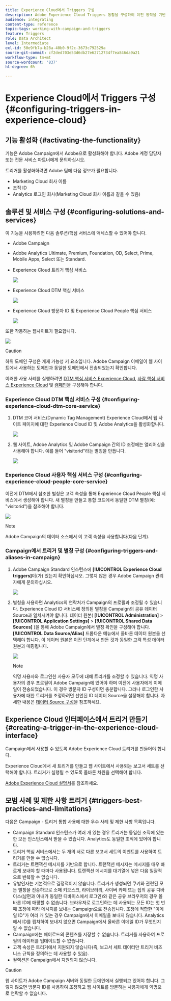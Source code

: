 ```yaml
---
title: Experience Cloud에서 Triggers 구성
description: Adobe Experience Cloud Triggers 통합을 구성하여 이전 동작을 기반으로 고객에게 개인화된 게재 전송을 시작하는 방법에 대해 알아봅니다.
audience: integrating
content-type: reference
topic-tags: working-with-campaign-and-triggers
feature: Triggers
role: Data Architect
level: Intermediate
exl-id: 50e9fb7a-b28a-40b0-9f2c-3673c792529a
source-git-commit: cf2ded703e53d6db27e62712734f7ea846da9a21
workflow-type: tm+mt
source-wordcount: '837'
ht-degree: 6%

---
```


# Experience Cloud에서 Triggers 구성{#configuring-triggers-in-experience-cloud}

## 기능 활성화 {#activating-the-functionality}

기능은 Adobe Campaign에서 Adobe으로 활성화해야 합니다. Adobe 계정 담당자 또는 전문 서비스 파트너에게 문의하십시오.

트리거를 활성화하려면 Adobe 팀에 다음 정보가 필요합니다.

* Marketing Cloud 회사 이름
* 조직 ID
* Analytics 로그인 회사(Marketing Cloud 회사 이름과 같을 수 있음)

## 솔루션 및 서비스 구성 {#configuring-solutions-and-services}

이 기능을 사용하려면 다음 솔루션/핵심 서비스에 액세스할 수 있어야 합니다.

* Adobe Campaign
* Adobe Analytics Ultimate, Premium, Foundation, OD, Select, Prime, Mobile Apps, Select 또는 Standard.
* Experience Cloud 트리거 핵심 서비스

  ![](assets/trigger_uc_prereq_1.png)

* Experience Cloud DTM 핵심 서비스

  ![](assets/trigger_uc_prereq_2.png)

* Experience Cloud 방문자 ID 및 Experience Cloud People 핵심 서비스

  ![](assets/trigger_uc_prereq_3.png)

또한 작동하는 웹사이트가 필요합니다.

![](assets/trigger_uc_prereq_4.png)

>[!CAUTION]
>
>하위 도메인 구성은 게재 가능성 키 요소입니다. Adobe Campaign 이메일이 웹 사이트에서 사용하는 도메인과 동일한 도메인에서 전송되었는지 확인합니다.

이러한 사용 사례를 실행하려면 [DTM 핵심 서비스 Experience Cloud](#configuring-experience-cloud-dtm-core-service), [사람 핵심 서비스 Experience Cloud](#configuring-experience-cloud-people-core-service) 및 [캠페인](#configuring-triggers-and-aliases-in-campaign)을 구성해야 합니다.

### Experience Cloud DTM 핵심 서비스 구성 {#configuring-experience-cloud-dtm-core-service}

1. DTM 코어 서비스(Dynamic Tag Management) Experience Cloud에서 웹 사이트 페이지에 대한 Experience Cloud ID 및 Adobe Analytics을 활성화합니다.

   ![](assets/trigger_uc_conf_1.png)

1. 웹 사이트, Adobe Analytics 및 Adobe Campaign 간의 ID 조정에는 앨리어싱을 사용해야 합니다. 예를 들어 &quot;visitorid&quot;라는 별칭을 만듭니다.

   ![](assets/trigger_uc_conf_2.png)

### Experience Cloud 사용자 핵심 서비스 구성 {#configuring-experience-cloud-people-core-service}

이전에 DTM에서 참조한 별칭은 고객 속성을 통해 Experience Cloud People 핵심 서비스에서 생성해야 합니다. 새 별칭을 만들고 통합 코드에서 동일한 DTM 별칭(예: &quot;visitorid&quot;)을 참조해야 합니다.

![](assets/trigger_uc_conf_3.png)

>[!NOTE]
>
>Adobe Campaign의 데이터 소스에서 이 고객 속성을 사용합니다(다음 단계).

### Campaign에서 트리거 및 별칭 구성 {#configuring-triggers-and-aliases-in-campaign}

1. Adobe Campaign Standard 인스턴스에 **[!UICONTROL Experience Cloud triggers]**&#x200B;이(가) 있는지 확인하십시오. 그렇지 않은 경우 Adobe Campaign 관리자에게 문의하십시오.

   ![](assets/remarketing_1.png)

1. 별칭을 사용하면 Analytics의 연락처가 Campaign의 프로필과 조정될 수 있습니다. Experience Cloud ID 서비스에 정의된 별칭을 Campaign의 공유 데이터 Source과 일치시켜야 합니다. 데이터 원본( **[!UICONTROL Administration]** > **[!UICONTROL Application Settings]** > **[!UICONTROL Shared Data Sources]** )을 통해 Adobe Campaign에서 별칭 확인을 구성해야 합니다. **[!UICONTROL Data Source/Alias]** 드롭다운 메뉴에서 올바른 데이터 원본을 선택해야 합니다. 이 데이터 원본은 이전 단계에서 만든 것과 동일한 고객 특성 데이터 원본과 매핑됩니다.

   ![](assets/trigger_uc_conf_5.png)

   >[!NOTE]
   >
   >익명 사용자와 로그인한 사용자 모두에 대해 트리거를 조정할 수 있습니다. 익명 사용자의 경우 프로필이 Adobe Campaign에 있어야 하며 이전에 사용자에게 이메일이 전송되었습니다. 이 경우 방문자 ID 구성이면 충분합니다. 그러나 로그인한 사용자에 대한 트리거를 조정하려면 선언된 ID 데이터 Source을 설정해야 합니다. 자세한 내용은 [데이터 Source 구성](../../integrating/using/integration-with-audience-manager-or-people-core-service.md#step-2--configure-the-data-sources)을 참조하세요.

## Experience Cloud 인터페이스에서 트리거 만들기 {#creating-a-trigger-in-the-experience-cloud-interface}

Campaign에서 사용할 수 있도록 Adobe Experience Cloud 트리거를 만들어야 합니다.

Experience Cloud에서 새 트리거를 만들고 웹 사이트에서 사용되는 보고서 세트를 선택해야 합니다. 트리거가 실행될 수 있도록 올바른 차원을 선택해야 합니다.

[Adobe Experience Cloud 설명서](https://experienceleague.adobe.com/docs/experience-cloud/triggers/create.html)를 참조하세요.

## 모범 사례 및 제한 사항 트리거 {#triggers-best-practices-and-limitations}

다음은 Campaign - 트리거 통합 사용에 대한 우수 사례 및 제한 사항 목록입니다.

* Campaign Standard 인스턴스가 여러 개 있는 경우 트리거는 동일한 조직에 있는 한 모든 인스턴스에서 받을 수 있습니다. Analytics도 동일한 조직에 있어야 합니다.
* 트리거 핵심 서비스에서는 두 개의 서로 다른 보고서 세트의 이벤트를 사용하여 트리거를 만들 수 없습니다.
* 트리거는 트랜잭션 메시지를 기반으로 합니다. 트랜잭션 메시지는 메시지를 매우 빠르게 보내야 할 때마다 사용됩니다. 트랜잭션 메시지를 대기열에 넣은 다음 일괄적으로 반복할 수 없습니다.
* 유발인자는 기본적으로 결정적이지 않습니다. 트리거가 생성되면 쿠키와 관련된 모든 별칭을 전송하므로 소매 키오스크, 라이브러리, 사이버 카페 또는 집의 공유 디바이스(남편과 아내가 동일한 디바이스에서 로그인)와 같은 공유 브라우저의 경우 올바른 ID에 매핑할 수 없습니다. 브라우저로 로그인하는 데 사용되는 모든 ID는 첫 번째 조정에 따라 메시지를 보내는 Campaign으로 전송됩니다. 조정에 적합한 &quot;이메일 ID&quot;가 여러 개 있는 경우 Campaign에서 이메일을 보내지 않습니다. Analytics에서 ID를 캡처하여 보내지 않으면 Campaign에서 올바른 이메일 ID가 무엇인지 알 수 없습니다.
* Campaign에는 페이로드의 콘텐츠를 저장할 수 없습니다. 트리거를 사용하여 프로필의 데이터를 업데이트할 수 없습니다.
* 고객 속성은 트리거에서 지원되지 않습니다(즉, 보고서 세트 데이터만 트리거 비즈니스 규칙을 정의하는 데 사용할 수 있음).
* 컬렉션은 Campaign에서 지원되지 않습니다.

>[!CAUTION]
>
>웹 사이트가 Adobe Campaign 서버와 동일한 도메인에서 실행되고 있어야 합니다. 그렇지 않으면 방문자 ID를 사용하여 조정하고 웹 사이트를 방문하는 사용자에게 익명으로 연락할 수 없습니다.
